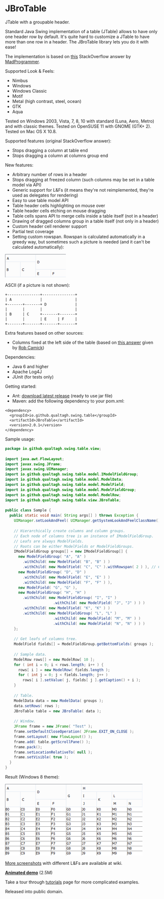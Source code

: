 # JBroTable
JTable with a groupable header.

Standard Java Swing implementation of a table (JTable) allows to have only one header row by default. It's quite hard to customize a JTable to have more than one row in a header. The JBroTable library lets you do it with ease!

The implementation is based on [this](http://stackoverflow.com/a/20208995/4540645) StackOverflow answer by [MadProgrammer](http://stackoverflow.com/users/992484/madprogrammer).

Supported Look & Feels:
- Nimbus
- Windows
- Windows Classic
- Motif
- Metal (high contrast, steel, ocean)
- GTK
- Aqua

Tested on Windows 2003, Vista, 7, 8, 10 with standard (Luna, Aero, Metro) and with classic themes. Tested on OpenSUSE 11 with GNOME (GTK+ 2). Tested on Mac OS X 10.8.

Supported features (original StackOverflow answer):
- Stops dragging a column at table end
- Stops dragging a column at columns group end

New features:
- Arbitrary number of rows in a header
- Stops dragging at freezed column (such columns may be set in a table model via API)
- Generic support for L&Fs (it means they're not reimplemented, they're used as delegates for rendering)
- Easy to use table model API
- Table header cells highlighting on mouse over
- Table header cells etching on mouse dragging
- Table cells spans API to merge cells inside a table itself (not in a header)
- Drawing of dragged columns group in a table itself (not only in a header)
- Custom header cell renderer support
- Partial test coverage
- Setting custom rowspan. Rowspan is calculated automatically in a greedy way, but sometimes such a picture is needed (and it can't be calculated automatically):

![Rowspan](/github/rowspan.png)

ASCII (if a picture is not shown):

```
+---------------+---------------+
| A             |               |
+-------+-------+ D             |
|       |       |               |
| B     | C     +-------+-------+
|       |       | E     | F     |
+-------+-------+-------+-------+
```

Extra features based on other sources:
- Columns fixed at the left side of the table (based on [this answer](http://stackoverflow.com/a/2548872/4540645) given by [Rob Camick](http://stackoverflow.com/users/131872/camickr))

Dependencies:
- Java 6 and higher
- Apache Log4J
- JUnit (for tests only)

Getting started:
- Ant: [download latest release](https://github.com/Qualtagh/JBroTable/releases/latest) (ready to use jar file)
- Maven: add the following dependency to your pom.xml:

```
<dependency>
  <groupId>io.github.qualtagh.swing.table</groupId>
  <artifactId>JBroTable</artifactId>
  <version>2.0.1</version>
</dependency>
```

Sample usage:

```java
package io.github.qualtagh.swing.table.view;

import java.awt.FlowLayout;
import javax.swing.JFrame;
import javax.swing.UIManager;
import io.github.qualtagh.swing.table.model.IModelFieldGroup;
import io.github.qualtagh.swing.table.model.ModelData;
import io.github.qualtagh.swing.table.model.ModelField;
import io.github.qualtagh.swing.table.model.ModelFieldGroup;
import io.github.qualtagh.swing.table.model.ModelRow;
import io.github.qualtagh.swing.table.view.JBroTable;

public class Sample {
  public static void main( String args[] ) throws Exception {
    UIManager.setLookAndFeel( UIManager.getSystemLookAndFeelClassName() );

    // Hierarchically create columns and column groups.
    // Each node of columns tree is an instance of IModelFieldGroup.
    // Leafs are always ModelFields.
    // Roots can be either ModelFields or ModelFieldGroups.
    IModelFieldGroup groups[] = new IModelFieldGroup[] {
      new ModelFieldGroup( "A", "A" )
        .withChild( new ModelField( "B", "B" ) )
        .withChild( new ModelField( "C", "C" ).withRowspan( 2 ) ), // Custom rowspan set.
      new ModelFieldGroup( "D", "D" )
        .withChild( new ModelField( "E", "E" ) )
        .withChild( new ModelField( "F", "F" ) ),
      new ModelField( "G", "G" ),
      new ModelFieldGroup( "H", "H" )
        .withChild( new ModelFieldGroup( "I", "I" )
                      .withChild( new ModelField( "J", "J" ) ) )
        .withChild( new ModelField( "K", "K" ) )
        .withChild( new ModelFieldGroup( "L", "L" )
                      .withChild( new ModelField( "M", "M" ) )
                      .withChild( new ModelField( "N", "N" ) ) )
    };

    // Get leafs of columns tree.
    ModelField fields[] = ModelFieldGroup.getBottomFields( groups );
    
    // Sample data.
    ModelRow rows[] = new ModelRow[ 10 ];
    for ( int i = 0; i < rows.length; i++ ) {
      rows[ i ] = new ModelRow( fields.length );
      for ( int j = 0; j < fields.length; j++ )
        rows[ i ].setValue( j, fields[ j ].getCaption() + i );
    }
    
    // Table.
    ModelData data = new ModelData( groups );
    data.setRows( rows );
    JBroTable table = new JBroTable( data );

    // Window.
    JFrame frame = new JFrame( "Test" );
    frame.setDefaultCloseOperation( JFrame.EXIT_ON_CLOSE );
    frame.setLayout( new FlowLayout() );
    frame.add( table.getScrollPane() );
    frame.pack();
    frame.setLocationRelativeTo( null );
    frame.setVisible( true );
  }
}
```

Result (Windows 8 theme):

![Result](/github/screenshots/windows8.png)

[More screenshots](https://github.com/Qualtagh/JBroTable/wiki/Screenshots) with different L&Fs are available at wiki.

[__Animated demo__](https://github.com/Qualtagh/JBroTable/wiki/Animated-demo) (2.5M)

Take a tour through [tutorials](https://github.com/Qualtagh/JBroTable/wiki/Tutorials) page for more complicated examples.

Released into public domain.